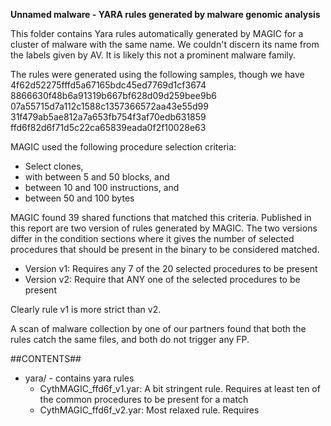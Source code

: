 **Unnamed malware - YARA rules generated by malware genomic analysis**

This folder contains Yara rules automatically generated by MAGIC for a cluster of malware with the same name. We couldn't discern its name from the labels given by AV. It is likely this not a prominent malware family.

The rules were generated using the following samples, though we have 
    4f62d52275fffd5a67165bdc45ed7769d1cf3674
    8866630f48b6a91319b667bf628d09d259bee9b6
    07a55715d7a112c1588c1357366572aa43e55d99
    31f479ab5ae812a7a653fb754f3af70edb631859
    ffd6f82d6f71d5c22ca65839eada0f2f10028e63

MAGIC used the following procedure selection criteria:

   - Select clones,
   - with between 5 and 50 blocks, and
   - between 10 and 100 instructions, and
   - between 50 and 100 bytes

MAGIC found 39 shared functions that matched this criteria. Published in this report are two version of rules generated by MAGIC. The two versions differ in the condition sections where it gives the number of selected procedures that should be present in the binary to be considered matched.

   - Version v1: Requires any 7 of the 20 selected procedures to be present
   - Version v2: Require that ANY one of the selected procedures to be present

Clearly rule v1 is more strict than v2.

A scan of malware collection by one of our partners found that both the rules catch the same files, and both do not trigger any FP.

##CONTENTS##

* yara/ - contains yara rules
   - CythMAGIC_ffd6f_v1.yar: A bit stringent rule. Requires at least ten of the common procedures to be present for a match
   - CythMAGIC_ffd6f_v2.yar: Most relaxed rule. Requires 



